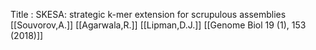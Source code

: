Title :  SKESA: strategic k-mer extension for scrupulous assemblies
[[Souvorov,A.]]
[[Agarwala,R.]]
[[Lipman,D.J.]]
[[Genome Biol 19 (1), 153 (2018)]]